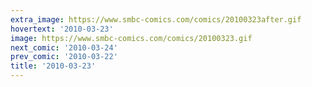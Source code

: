 ```yaml
---
extra_image: https://www.smbc-comics.com/comics/20100323after.gif
hovertext: '2010-03-23'
image: https://www.smbc-comics.com/comics/20100323.gif
next_comic: '2010-03-24'
prev_comic: '2010-03-22'
title: '2010-03-23'
---
```



